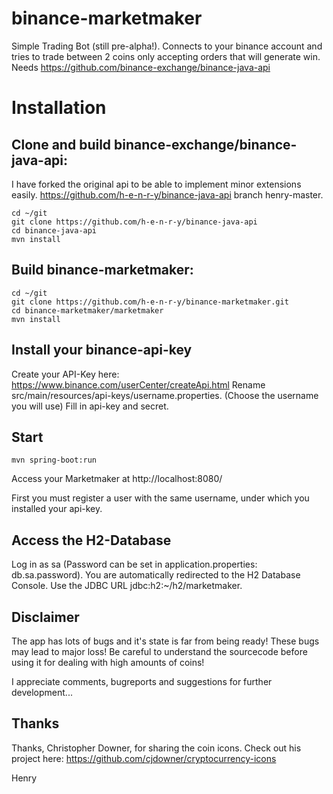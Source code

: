 # binance-marketmaker
Simple Trading Bot (still pre-alpha!). Connects to your binance account and tries to trade between 2 coins only accepting orders that will generate win. Needs https://github.com/binance-exchange/binance-java-api

Installation
============

## Clone and build binance-exchange/binance-java-api:

I have forked the original api to be able to implement minor extensions easily. https://github.com/h-e-n-r-y/binance-java-api branch henry-master.

	cd ~/git
	git clone https://github.com/h-e-n-r-y/binance-java-api
	cd binance-java-api
	mvn install
	
## Build binance-marketmaker:
	cd ~/git
	git clone https://github.com/h-e-n-r-y/binance-marketmaker.git
	cd binance-marketmaker/marketmaker
	mvn install

## Install your binance-api-key

Create your API-Key here: https://www.binance.com/userCenter/createApi.html
Rename src/main/resources/api-keys/username.properties. (Choose the username you will use)
Fill in api-key and secret.

## Start
	mvn spring-boot:run
	
Access your Marketmaker at http://localhost:8080/

First you must register a user with the same username, under which you installed your api-key.

## Access the H2-Database

Log in as sa (Password can be set in application.properties: db.sa.password). You are automatically redirected to the H2 Database Console. Use the JDBC URL jdbc:h2:~/h2/marketmaker.

## Disclaimer

The app has lots of bugs and it's state is far from being ready! 
These bugs may lead to major loss!
Be careful to understand the sourcecode before using it for dealing with high amounts of coins!

I appreciate comments, bugreports and suggestions for further development...

## Thanks

Thanks, Christopher Downer, for sharing the coin icons. Check out his project here: https://github.com/cjdowner/cryptocurrency-icons

Henry
